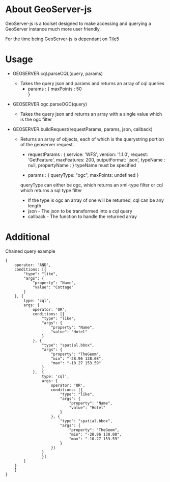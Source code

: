 # About GeoServer-js

GeoServer-js is a toolset designed to make accessing and querying a GeoServer instance much more user friendly.

For the time being GeoServer-js is dependant on [Tile5](https://github.com/sidelab/tile5)

# Usage

* GEOSERVER.cql.parseCQL(query, params)
    * Takes the query json and params and returns an array of cql queries
        * params : {
                maxPoints : 50  
        }

* GEOSERVER.ogc.parseOGC(query)
    * Takes the query json and returns an array with a single value which is the ogc filter
    
* GEOSERVER.buildRequest(requestParams, params, json, callback)
    * Returns an array of objects, each of which is the querystring portion of the geoserver request.
        * requestParams : {
                service: 'WFS',
    			version: '1.1.0',
    			request: 'GetFeature',
    			maxFeatures: 200,
    			outputFormat: 'json',
    			typeName : null,
    			propertyName : 
        }
            typeName must be specified
        
        * params : {
            	queryType: "ogc",
    			maxPoints: undefined
    	}
    	
    	queryType can either be ogc, which returns an xml-type filter or cql which returns a sql type filter
    	- If the type is ogc an array of one will be returned, cql can be any length
    		
        * json - The json to be transformed into a cql query
        * callback - The function to handle the returned array
        
# Additional

Chained query example

    {
        operator: 'AND',
        conditions: [{
            "type": "like",
            "args": {
                "property": "Name",
                "value": "Cottage"
            }
        }, {
            type: 'cql',
            args: {
                operator: 'OR',
                conditions: [{
                    "type": "like",
                    "args": {
                        "property": "Name",
                        "value": "Hotel"
                    }
                }, {
                    "type": "spatial.bbox",
                    "args": {
                        "property": "TheGeom",
                        "min": "-28.96 138.08",
                        "max": "-10.27 153.59"
                    }
                },  {
                    type: 'cql',
                    args: {
                        operator: 'OR',
                        conditions: [{
                            "type": "like",
                            "args": {
                                "property": "Name",
                                "value": "Hotel"
                            }
                        }, {
                            "type": "spatial.bbox",
                            "args": {
                                "property": "TheGeom",
                                "min": "-28.96 138.08",
                                "max": "-10.27 153.59"
                            }
                        }]
                    }
                    }]
            }
        }
        ]
    }

